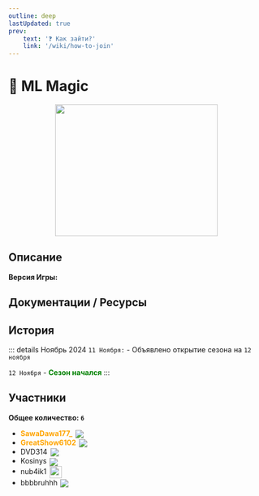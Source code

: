 ```yaml
---
outline: deep
lastUpdated: true
prev: 
    text: '❓ Как зайти?'
    link: '/wiki/how-to-join'
---
```


# 🔮 ML Magic

<img src="/WIKI/ML-Magic/demo_img_1.png" style="display: inline; vertical-align: middle; display: block; margin-left: auto; margin-right: auto; width: 320px; height: 260px;" />


## Описание
**Версия Игры:** <Badge type="info" text="1.20.1 Forge" />

## Документации / Ресурсы
<Links :items="[
    { 
        name: 'Сборка', 
        link: 'sub-ml-magic/modpack', 
        icon: 'fas fa-box-open'
    },
  ]"
/>

## История

::: details Ноябрь 2024
`11 Ноября:` - Объявлено открытие сезона на `12 ноября`

`12 Ноября` - **<span style="color: green;">Сезон начался</span>**
:::

## Участники
**Общее количество: `6`**

- **<span style="color: orange;">SawaDawa177_</span>** <img src="https://api.mineatar.io/face/0c81442c240b4087851ff50f3d8fd589?scale=3" style="display: inline; margin: 0 2px; vertical-align: middle;" />
- **<span style="color: orange;">GreatShow6102</span>** <img src="https://api.mineatar.io/face/ceb1b631-d2ff-4166-8458-e4c8498e1248?scale=3" style="display: inline; margin: 0 2px; vertical-align: middle;" />
- DVD314 <img src="https://api.mineatar.io/face/9806b0b5-baa2-48c6-b70e-64af239a78eb?scale=3" style="display: inline; margin: 0 2px; vertical-align: middle;" />
- Kosinys <img src="https://api.mineatar.io/face/58650faf-08ae-438a-a1ce-ec99ba38c4e6?scale=3" style="display: inline; margin: 0 2px; vertical-align: middle;" />
- nub4ik1 <img src="/minecraft/playerHeads/steveHead.png" style="display: inline; margin: 0 2px; vertical-align: middle;" width="24" height="24"/>
- bbbbruhhh <img src="https://api.mineatar.io/face/45e529c8-4a8e-44eb-b02c-5b99e41a9d1c?scale=3" style="display: inline; margin: 0 2px; vertical-align: middle;" />